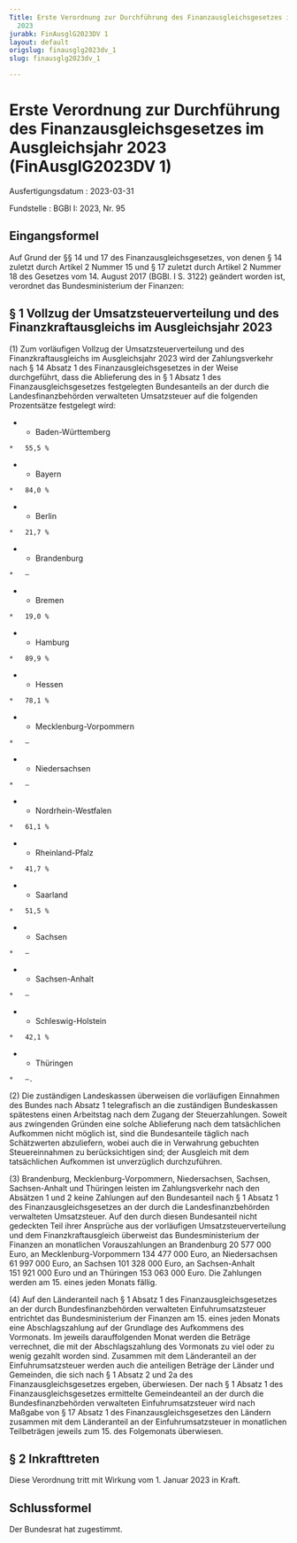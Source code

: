```yaml
---
Title: Erste Verordnung zur Durchführung des Finanzausgleichsgesetzes im Ausgleichsjahr
  2023
jurabk: FinAusglG2023DV 1
layout: default
origslug: finausglg2023dv_1
slug: finausglg2023dv_1

---
```


# Erste Verordnung zur Durchführung des Finanzausgleichsgesetzes im Ausgleichsjahr 2023 (FinAusglG2023DV 1)

Ausfertigungsdatum
:   2023-03-31

Fundstelle
:   BGBl I: 2023, Nr. 95


## Eingangsformel

Auf Grund der §§ 14 und 17 des Finanzausgleichsgesetzes, von denen § 14 zuletzt durch Artikel 2 Nummer 15 und § 17 zuletzt durch Artikel 2 Nummer 18 des Gesetzes vom 14. August 2017 (BGBl. I S. 3122) geändert worden ist, verordnet das Bundesministerium der Finanzen:


## § 1 Vollzug der Umsatzsteuerverteilung und des Finanzkraftausgleichs im Ausgleichsjahr 2023

(1) Zum vorläufigen Vollzug der Umsatzsteuerverteilung und des Finanzkraftausgleichs im Ausgleichsjahr 2023 wird der Zahlungsverkehr nach § 14 Absatz 1 des Finanzausgleichsgesetzes in der Weise durchgeführt, dass die Ablieferung des in § 1 Absatz 1 des Finanzausgleichsgesetzes festgelegten Bundesanteils an der durch die Landesfinanzbehörden verwalteten Umsatzsteuer auf die folgenden Prozentsätze festgelegt wird:

*    *   Baden-Württemberg

    *   55,5 %


*    *   Bayern

    *   84,0 %


*    *   Berlin

    *   21,7 %


*    *   Brandenburg

    *   –


*    *   Bremen

    *   19,0 %


*    *   Hamburg

    *   89,9 %


*    *   Hessen

    *   78,1 %


*    *   Mecklenburg-Vorpommern

    *   –


*    *   Niedersachsen

    *   –


*    *   Nordrhein-Westfalen

    *   61,1 %


*    *   Rheinland-Pfalz

    *   41,7 %


*    *   Saarland

    *   51,5 %


*    *   Sachsen

    *   –


*    *   Sachsen-Anhalt

    *   –


*    *   Schleswig-Holstein

    *   42,1 %


*    *   Thüringen

    *   –.




(2) Die zuständigen Landeskassen überweisen die vorläufigen Einnahmen des Bundes nach Absatz 1 telegrafisch an die zuständigen Bundeskassen spätestens einen Arbeitstag nach dem Zugang der Steuerzahlungen. Soweit aus zwingenden Gründen eine solche Ablieferung nach dem tatsächlichen Aufkommen nicht möglich ist, sind die Bundesanteile täglich nach Schätzwerten abzuliefern, wobei auch die in Verwahrung gebuchten Steuereinnahmen zu berücksichtigen sind; der Ausgleich mit dem tatsächlichen Aufkommen ist unverzüglich durchzuführen.

(3) Brandenburg, Mecklenburg-Vorpommern, Niedersachsen, Sachsen, Sachsen-Anhalt und Thüringen leisten im Zahlungsverkehr nach den Absätzen 1 und 2 keine Zahlungen auf den Bundesanteil nach § 1 Absatz 1 des Finanzausgleichsgesetzes an der durch die Landesfinanzbehörden verwalteten Umsatzsteuer. Auf den durch diesen Bundesanteil nicht gedeckten Teil ihrer Ansprüche aus der vorläufigen Umsatzsteuerverteilung und dem Finanzkraftausgleich überweist das Bundesministerium der Finanzen an monatlichen Vorauszahlungen an Brandenburg 20 577 000 Euro, an Mecklenburg-Vorpommern 134 477 000 Euro, an Niedersachsen
61 997 000              Euro, an Sachsen 101 328 000 Euro, an Sachsen-Anhalt 151 921 000 Euro und an Thüringen 153 063 000 Euro. Die Zahlungen werden am 15. eines jeden Monats fällig.

(4) Auf den Länderanteil nach § 1 Absatz 1 des Finanzausgleichsgesetzes an der durch Bundesfinanzbehörden verwalteten Einfuhrumsatzsteuer entrichtet das Bundesministerium der Finanzen am 15. eines jeden Monats eine Abschlagszahlung auf der Grundlage des Aufkommens des Vormonats. Im jeweils darauffolgenden Monat werden die Beträge verrechnet, die mit der Abschlagszahlung des Vormonats zu viel oder zu wenig gezahlt worden sind. Zusammen mit dem Länderanteil an der Einfuhrumsatzsteuer werden auch die anteiligen Beträge der Länder und Gemeinden, die sich nach § 1 Absatz 2 und 2a des Finanzausgleichsgesetzes ergeben, überwiesen. Der nach § 1 Absatz 1 des Finanzausgleichsgesetzes ermittelte Gemeindeanteil an der durch die Bundesfinanzbehörden verwalteten Einfuhrumsatzsteuer wird nach Maßgabe von § 17 Absatz 1 des Finanzausgleichsgesetzes den Ländern zusammen mit dem Länderanteil an der Einfuhrumsatzsteuer in monatlichen Teilbeträgen jeweils zum 15. des Folgemonats überwiesen.


## § 2 Inkrafttreten

Diese Verordnung tritt mit Wirkung vom 1. Januar 2023 in Kraft.


## Schlussformel

Der Bundesrat hat zugestimmt.

